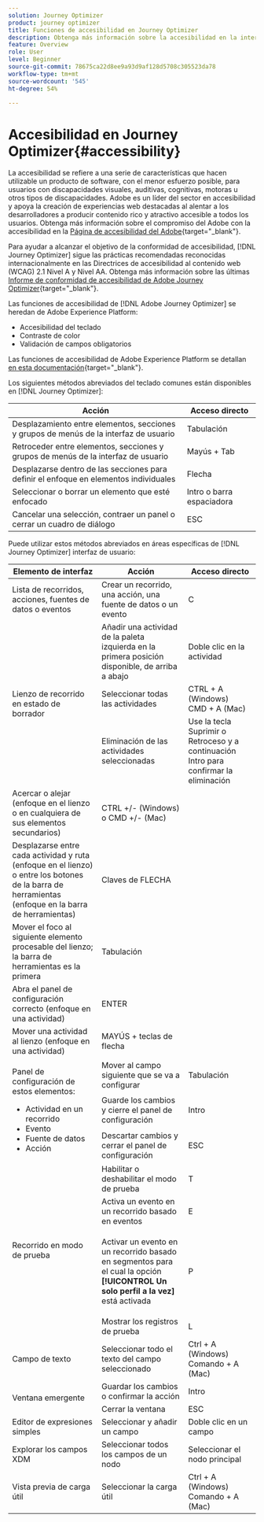 ```yaml
---
solution: Journey Optimizer
product: journey optimizer
title: Funciones de accesibilidad en Journey Optimizer
description: Obtenga más información sobre la accesibilidad en la interfaz de usuario de Journey Optimizer
feature: Overview
role: User
level: Beginner
source-git-commit: 78675ca22d8ee9a93d9af128d5708c305523da78
workflow-type: tm+mt
source-wordcount: '545'
ht-degree: 54%

---
```


# Accesibilidad en Journey Optimizer{#accessibility}

La accesibilidad se refiere a una serie de características que hacen utilizable un producto de software, con el menor esfuerzo posible, para usuarios con discapacidades visuales, auditivas, cognitivas, motoras u otros tipos de discapacidades. Adobe es un líder del sector en accesibilidad y apoya la creación de experiencias web destacadas al alentar a los desarrolladores a producir contenido rico y atractivo accesible a todos los usuarios. Obtenga más información sobre el compromiso del Adobe con la accesibilidad en la [Página de accesibilidad del Adobe](https://www.adobe.com/accessibility.html){target="_blank"}.

Para ayudar a alcanzar el objetivo de la conformidad de accesibilidad, [!DNL Journey Optimizer] sigue las prácticas recomendadas reconocidas internacionalmente en las Directrices de accesibilidad al contenido web (WCAG) 2.1 Nivel A y Nivel AA. Obtenga más información sobre las últimas [Informe de conformidad de accesibilidad de Adobe Journey Optimizer](https://www.adobe.com/accessibility/compliance/adobe-journey-optimizer-2022.html){target="_blank"}.


Las funciones de accesibilidad de [!DNL Adobe Journey Optimizer] se heredan de Adobe Experience Platform:

* Accesibilidad del teclado
* Contraste de color
* Validación de campos obligatorios

Las funciones de accesibilidad de Adobe Experience Platform se detallan [en esta documentación](https://experienceleague.adobe.com/docs/experience-platform/accessibility/features.html?lang=es){target="_blank"}.

Los siguientes métodos abreviados del teclado comunes están disponibles en [!DNL Journey Optimizer]:

| Acción | Acceso directo |
| --- | --- |
| Desplazamiento entre elementos, secciones y grupos de menús de la interfaz de usuario | Tabulación |
| Retroceder entre elementos, secciones y grupos de menús de la interfaz de usuario | Mayús + Tab |
| Desplazarse dentro de las secciones para definir el enfoque en elementos individuales | Flecha |
| Seleccionar o borrar un elemento que esté enfocado | Intro o barra espaciadora |
| Cancelar una selección, contraer un panel o cerrar un cuadro de diálogo | ESC |

Puede utilizar estos métodos abreviados en áreas específicas de [!DNL Journey Optimizer] interfaz de usuario:

<table>
  <thead>
    <tr>
      <th>Elemento de interfaz</th>
      <th>Acción</th>
      <th>Acceso directo</th>
    </tr>
  </thead>
  <tr>
    <td>Lista de recorridos, acciones, fuentes de datos o eventos</td>
    <td>Crear un recorrido, una acción, una fuente de datos o un evento</td>
    <td>C</td>
  </tr>
  <tr>
    <td rowspan="3">Lienzo de recorrido en estado de borrador</td>
    <td>Añadir una actividad de la paleta izquierda en la primera posición disponible, de arriba a abajo</td>
    <td>Doble clic en la actividad</td>
  </tr>
  <tr>
    <td>Seleccionar todas las actividades</td>
    <td>CTRL + A (Windows)<br/>CMD + A (Mac)</td>
  </tr>
  <tr>
    <td>Eliminación de las actividades seleccionadas</td>
    <td>Use la tecla Suprimir o Retroceso y a continuación Intro para confirmar la eliminación</td>
  </tr>
  <tr>
    <td>Acercar o alejar (enfoque en el lienzo o en cualquiera de sus elementos secundarios)</td>
    <td>CTRL +/- (Windows) o CMD +/- (Mac)</td>
  </tr>  
  <tr>
    <td>Desplazarse entre cada actividad y ruta (enfoque en el lienzo) o entre los botones de la barra de herramientas (enfoque en la barra de herramientas)</td>
    <td>Claves de FLECHA</td>
  </tr>   
  <tr>
    <td>Mover el foco al siguiente elemento procesable del lienzo; la barra de herramientas es la primera</td>
    <td>Tabulación</td>
  </tr>  
  <tr>
    <td>Abra el panel de configuración correcto (enfoque en una actividad)</td>
    <td>ENTER</td>
  </tr>   
  <tr>
    <td>Mover una actividad al lienzo (enfoque en una actividad)</td>
    <td>MAYÚS + teclas de flecha</td>
  </tr>  
  <tr>
  <td rowspan="3">

Panel de configuración de estos elementos:

<ul>
  <li>Actividad en un recorrido</li>
  <li>Evento</li>
  <li>Fuente de datos</li>
  <li>Acción</li>
</ul>

</td>
    <td>Mover al campo siguiente que se va a configurar</td>
    <td>Tabulación</td>
  </tr>
  <tr>
    <td>Guarde los cambios y cierre el panel de configuración</td>
    <td>Intro</td>
  </tr>
  <tr>
    <td>Descartar cambios y cerrar el panel de configuración</td>
    <td>ESC</td>
  </tr>
  <tr>
    <td rowspan="4">Recorrido en modo de prueba</td>
    <td>Habilitar o deshabilitar el modo de prueba</td>
    <td>T</td>
  </tr>
  <tr>
    <td>Activa un evento en un recorrido basado en eventos</td>
    <td>E</td>
  </tr>
  <tr>
    <td>

Activar un evento en un recorrido basado en segmentos para el cual la opción **[!UICONTROL Un solo perfil a la vez]** está activada

</td>
    <td>P</td>
  </tr>
  <tr>
    <td>Mostrar los registros de prueba</td>
    <td>L</td>
  </tr>
<!-- //Ajouter ce raccourci quand il marchera (actuellement, le raccourci Ctrl/Cmd+F du navigateur a priorité sur celui de AJO).//
  <tr>
    <td>Page with a search bar</td>
    <td>Select the search bar</td>
    <td>Ctrl/Command + F</td>
  </tr>
-->
  <tr>
    <td>Campo de texto</td>
    <td>Seleccionar todo el texto del campo seleccionado</td>
    <td>Ctrl + A (Windows)<br/>Comando + A (Mac)</td>
  </tr>
  <tr>
    <td rowspan="2">Ventana emergente</td>
    <td>Guardar los cambios o confirmar la acción</td>
    <td>Intro</td>
  </tr>
  <tr>
    <td>Cerrar la ventana</td>
    <td>ESC</td>
  </tr>
  <tr>
    <td>Editor de expresiones simples</td>
    <td>Seleccionar y añadir un campo</td>
    <td>Doble clic en un campo</td>
  </tr>
  <tr>
    <td>Explorar los campos XDM</td>
    <td>Seleccionar todos los campos de un nodo</td>
    <td>Seleccionar el nodo principal</td>
  </tr>
  <tr>
    <td>Vista previa de carga útil</td>
    <td>Seleccionar la carga útil</td>
    <td>Ctrl + A (Windows)<br/>Comando + A (Mac)</td>
  </tr>
</table>
